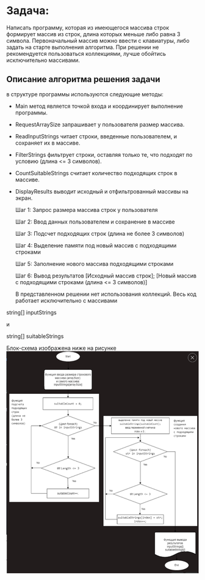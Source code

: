 # Задача:

Написать программу, которая из имеющегося массива строк формирует массив из строк, длина которых меньше либо равна 3 символа. Первоначальный массив можно ввести с клавиатуры, либо задать на старте выполнения алгоритма. При решении не рекомендуется пользоваться коллекциями, лучше обойтись исключительно массивами.

## Описание алгоритма решения задачи
в структуре программы используются следующие методы:

* Main метод является точкой входа и координирует выполнение программы.
* RequestArraySize запрашивает у пользователя размер массива.
* ReadInputStrings читает строки, введенные пользователем, и сохраняет их в массиве.
* FilterStrings фильтрует строки, оставляя только те, что подходят по условию (длина <= 3 символов).
* CountSuitableStrings считает количество подходящих строк в массиве.
* DisplayResults выводит исходный и отфильтрованный массивы на экран.

  Шаг 1: Запрос размера массива строк у пользователя

  Шаг 2: Ввод данных пользователем и сохранение в массиве
 
  Шаг 3: Подсчет подходящих строк (длина не более 3 символов)

  Шаг 4: Выделение памяти под новый массив с подходящими строками

  Шаг 5: Заполнение нового массива подходящими строками

  Шаг 6: Вывод результатов [Исходный массив строк]; [Новый массив с подходящими строками (длина <= 3 символов)]

   В представленном решении нет использования коллекций. Весь код работает исключительно с массивами

string[] inputStrings

и

string[] suitableStrings

Блок-схема изображена ниже на рисунке ![Привет,это блок схема!'](Blok.jpg) 
 
 
